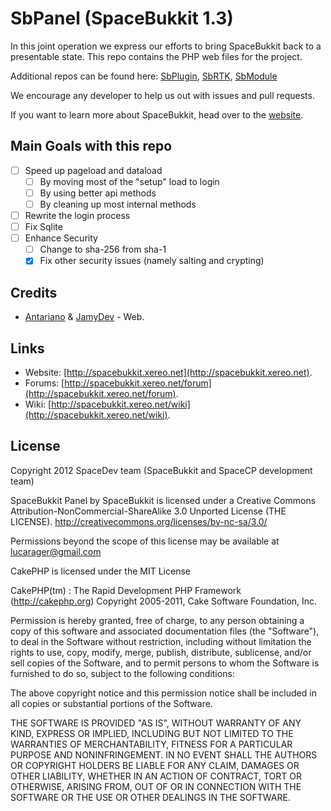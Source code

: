 SbPanel (SpaceBukkit 1.3)
========
In this joint operation we express our efforts to bring SpaceBukkit back to a presentable state.
This repo contains the PHP web files for the project.

Additional repos can be found here:
[SbPlugin](https://github.com/Antariano/SbPlugin),
[SbRTK](https://github.com/Antariano/SbRTK),
[SbModule](https://github.com/Antariano/SbModule)

We encourage any developer to help us out with issues and pull requests.

If you want to learn more about SpaceBukkit, head over to the [website](http://spacebukkit.xereo.net).

## Main Goals with this repo

 * [ ] Speed up pageload and dataload
     * [ ] By moving most of the "setup" load to login
     * [ ] By using better api methods
     * [ ] By cleaning up most internal methods
 * [ ] Rewrite the login process
 * [ ] Fix Sqlite
 * [ ] Enhance Security
   * [ ] Change to sha-256 from sha-1
   * [X] Fix other security issues (namely salting and crypting)

## Credits
 * [Antariano](https://github.com/Antariano/) & [JamyDev](https://github.com/JamyDev/) - Web.

## Links
- Website: [http://spacebukkit.xereo.net](http://spacebukkit.xereo.net).
- Forums: [http://spacebukkit.xereo.net/forum](http://spacebukkit.xereo.net/forum).
- Wiki: [http://spacebukkit.xereo.net/wiki](http://spacebukkit.xereo.net/wiki).

## License
Copyright 2012 SpaceDev team (SpaceBukkit and SpaceCP development team)

SpaceBukkit Panel by SpaceBukkit is licensed under a
Creative Commons Attribution-NonCommercial-ShareAlike 3.0 Unported License (THE LICENSE).
http://creativecommons.org/licenses/by-nc-sa/3.0/

Permissions beyond the scope of this license may be available at lucarager@gmail.com

CakePHP is licensed under
the MIT License

CakePHP(tm) : The Rapid Development PHP Framework (http://cakephp.org)
Copyright 2005-2011, Cake Software Foundation, Inc.

Permission is hereby granted, free of charge, to any person obtaining a
copy of this software and associated documentation files (the "Software"),
to deal in the Software without restriction, including without limitation
the rights to use, copy, modify, merge, publish, distribute, sublicense,
and/or sell copies of the Software, and to permit persons to whom the
Software is furnished to do so, subject to the following conditions:

The above copyright notice and this permission notice shall be included in
all copies or substantial portions of the Software.

THE SOFTWARE IS PROVIDED "AS IS", WITHOUT WARRANTY OF ANY KIND, EXPRESS OR
IMPLIED, INCLUDING BUT NOT LIMITED TO THE WARRANTIES OF MERCHANTABILITY,
FITNESS FOR A PARTICULAR PURPOSE AND NONINFRINGEMENT. IN NO EVENT SHALL THE
AUTHORS OR COPYRIGHT HOLDERS BE LIABLE FOR ANY CLAIM, DAMAGES OR OTHER
LIABILITY, WHETHER IN AN ACTION OF CONTRACT, TORT OR OTHERWISE, ARISING
FROM, OUT OF OR IN CONNECTION WITH THE SOFTWARE OR THE USE OR OTHER
DEALINGS IN THE SOFTWARE.
